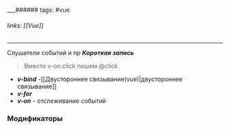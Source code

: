 
___###### tags: #vue
###### links: [[Vue]]
___
Слушатели событий и пр
***Короткая запись***
> Вместо v-on:click
> пишем
> @click


- ***v-bind*** -[[Двустороннее связывание(vue)|двустороннее связывание]]
- ***v-for*** 
- ***v-on*** - отслеживание событий



### Модификаторы

